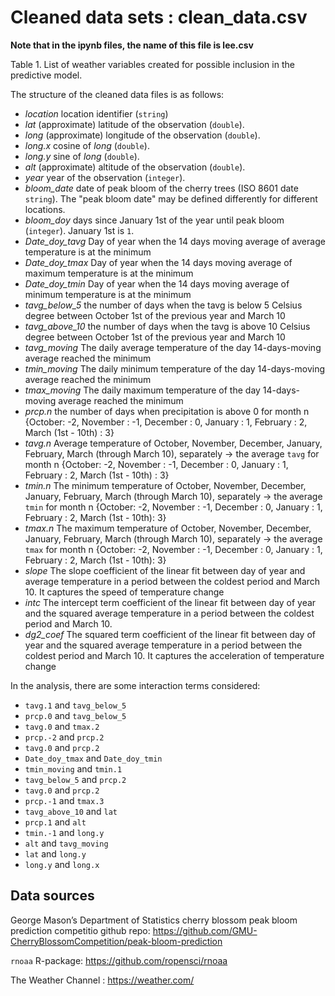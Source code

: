 # Cleaned data sets : clean_data.csv

**Note that in the ipynb files, the name of this file is lee.csv**

Table 1. List of weather variables created for possible inclusion in the predictive model.   


The structure of the cleaned data files is as follows:

* _location_ location identifier (`string`)
* _lat_ (approximate) latitude of the observation (`double`).
* _long_ (approximate) longitude of the observation (`double`).
* _long.x_ cosine of _long_ (`double`).
* _long.y_ sine of _long_ (`double`).
* _alt_ (approximate) altitude of the observation (`double`).
* _year_ year of the observation (`integer`).
* *bloom_date* date of peak bloom of the cherry trees (ISO 8601 date `string`). The "peak bloom date" may be defined differently for different locations.
* *bloom_doy* days since January 1st of the year until peak bloom (`integer`). January 1st is `1`.
* *Date_doy_tavg* Day of year when the 14 days moving average of average temperature is at the minimum 
* *Date_doy_tmax* Day of year when the 14 days moving average of maximum temperature is at the minimum 
* *Date_doy_tmin* Day of year when the 14 days moving average of minimum temperature is at the minimum 
* *tavg_below_5* the number of days when the tavg is below 5 Celsius degree between October 1st of the previous year and March 10
* *tavg_above_10* the number of days when the tavg is above 10 Celsius degree between October 1st of the previous year and March 10
* *tavg_moving* The daily average temperature of the day 14-days-moving average reached the minimum 
* *tmin_moving* The daily minimum temperature of the day 14-days-moving average reached the minimum 
* *tmax_moving* The daily maximum temperature of the day 14-days-moving average reached the minimum 
* *prcp.n* the number of days when precipitation is above 0 for month n {October: -2, November : -1, December : 0, January : 1, February : 2, March (1st - 10th) : 3}
* *tavg.n* Average temperature of October, November, December, January, February, March (through March 10), separately -> the average `tavg` for month n {October: -2, November : -1, December : 0, January : 1, February : 2, March (1st - 10th) : 3}
* *tmin.n* The minimum temperature of October, November, December, January, February, March (through March 10), separately 
 -> the average `tmin` for month n {October: -2, November : -1, December : 0, January : 1, February : 2, March (1st - 10th): 3}
* *tmax.n* The maximum temperature of October, November, December, January, February, March (through March 10), separately -> the average `tmax` for month n {October: -2, November : -1, December : 0, January : 1, February : 2, March (1st - 10th): 3}
* *slope* The slope coefficient of the linear fit between day of year and average temperature in a period between the coldest period and March 10. It captures the speed of temperature change 
* *intc* The intercept term coefficient of the linear fit between day of year and the squared average temperature in a period between the coldest period and March 10.  
* *dg2_coef* The squared term coefficient of the linear fit between day of year and the squared average temperature in a period between the coldest period and March 10. It captures the acceleration of temperature change 


In the analysis, there are some interaction terms considered:
* `tavg.1` and `tavg_below_5`
* `prcp.0` and `tavg_below_5`
* `tavg.0` and `tmax.2`
* `prcp.-2` and `prcp.2`
* `tavg.0` and `prcp.2`
* `Date_doy_tmax` and `Date_doy_tmin`
* `tmin_moving` and `tmin.1`
* `tavg_below_5` and `prcp.2`
* `tavg.0` and `prcp.2`
* `prcp.-1` and `tmax.3`
* `tavg_above_10` and `lat`
* `prcp.1` and `alt`
* `tmin.-1` and `long.y`
* `alt` and `tavg_moving`
* `lat` and `long.y`
* `long.y` and `long.x`

## Data sources

George Mason’s Department of Statistics cherry blossom peak bloom prediction competitio github repo: https://github.com/GMU-CherryBlossomCompetition/peak-bloom-prediction

`rnoaa` R-package: https://github.com/ropensci/rnoaa

The Weather Channel : https://weather.com/
